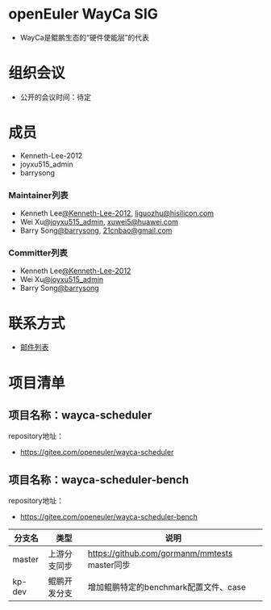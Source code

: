 # openEuler WayCa SIG

- WayCa是鲲鹏生态的“硬件使能层”的代表

# 组织会议

- 公开的会议时间：待定

# 成员

- Kenneth-Lee-2012
- joyxu515_admin
- barrysong

### Maintainer列表

- Kenneth Lee[@Kenneth-Lee-2012](https://gitee.com/Kenneth-Lee-2012), liguozhu@hisilicon.com
- Wei Xu[@joyxu515_admin](https://gitee.com/joyxu515), xuwei5@huawei.com
- Barry Song[@barrysong](https://gitee.com/barrysong), 21cnbao@gmail.com

### Committer列表

- Kenneth Lee[@Kenneth-Lee-2012](https://gitee.com/Kenneth-Lee-2012)
- Wei Xu[@joyxu515_admin](https://gitee.com/joyxu515)
- Barry Song[@barrysong](https://gitee.com/barrysong)

# 联系方式

- [邮件列表](dev@openeuler.org)

# 项目清单

## 项目名称：wayca-scheduler

repository地址：

- https://gitee.com/openeuler/wayca-scheduler

## 项目名称：wayca-scheduler-bench

repository地址：

- https://gitee.com/openeuler/wayca-scheduler-bench

| 分支名                 | 类型         | 说明                                             |
| ---------------------- | ------------ | ------------------------------------------------ |
| master                 | 上游分支同步 | https://github.com/gormanm/mmtests master同步    |
| kp-dev                 | 鲲鹏开发分支 | 增加鲲鹏特定的benchmark配置文件、case            |
